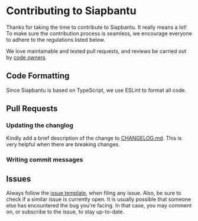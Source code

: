 # Contributing to Siapbantu

Thanks for taking the time to contribute to Siapbantu. It really means a lot! To make sure the contribution process is seamless, we encourage everyone to adhere to the regulations listed below.

We love maintainable and tested pull requests, and reviews be carried out by
[code owners](https://siapbantu.com)

## Code Formatting

Since Siapbantu is based on TypeScript, we use ESLint to format all code.

## Pull Requests

### Updating the changlog

Kindly add a brief description of the change to
[CHANGELOG.md](../CHANGELOG.md). This is very helpful when there are breaking
changes.

### Writing commit messages

## Issues

Always follow the [issue template](ISSUE_TEMPLATE.md), when filing any issue.
Also, be sure to check if a similar issue is currently open. It is usually
possible that someone else has encountered the bug you're facing. In that case,
you may comment on, or subscribe to the issue, to stay up-to-date.
